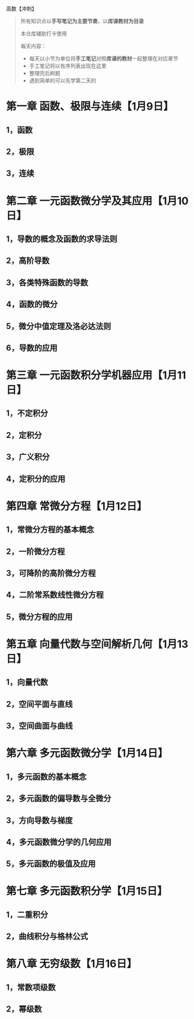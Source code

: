 高数【冲刺】
> 所有知识点以**手写笔记为主要节奏**，以**库课教材为目录**
> 
> 本仓库辅助打卡使用
>
> 每天内容：
> + 每天以小节为单位将**手工笔记**对照**库课的教材**一起整理在对应章节
> + 手工笔记将以有序列表出现在这里
> + 整理完后刷题
> + 遇到简单的可以先学第二天的
# 第一章 函数、极限与连续【1月9日】
## 1，函数
## 2，极限
## 3，连续
# 第二章 一元函数微分学及其应用【1月10日】
## 1，导数的概念及函数的求导法则
## 2，高阶导数
## 3，各类特殊函数的导数
## 4，函数的微分
## 5，微分中值定理及洛必达法则
## 6，导数的应用
# 第三章 一元函数积分学机器应用【1月11日】
## 1，不定积分
## 2，定积分
## 3，广义积分
## 4，定积分的应用
# 第四章 常微分方程【1月12日】
## 1，常微分方程的基本概念
## 2，一阶微分方程
## 3，可降阶的高阶微分方程
## 4，二阶常系数线性微分方程
## 5，微分方程的应用
# 第五章 向量代数与空间解析几何【1月13日】
## 1，向量代数
## 2，空间平面与直线
## 3，空间曲面与曲线
# 第六章 多元函数微分学【1月14日】
## 1，多元函数的基本概念
## 2，多元函数的偏导数与全微分
## 3，方向导数与梯度
## 4，多元函数微分学的几何应用
## 5，多元函数的极值及应用
# 第七章 多元函数积分学【1月15日】
## 1，二重积分
## 2，曲线积分与格林公式
# 第八章 无穷级数【1月16日】
## 1，常数项级数
## 2，幂级数


